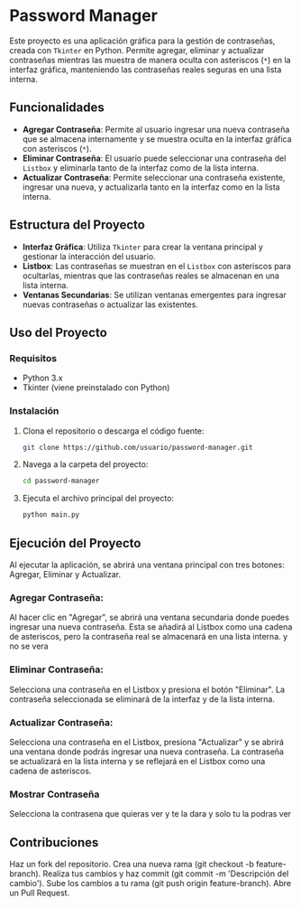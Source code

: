 # Password Manager

Este proyecto es una aplicación gráfica para la gestión de contraseñas, creada con `Tkinter` en Python. Permite agregar, eliminar y actualizar contraseñas mientras las muestra de manera oculta con asteriscos (`*`) en la interfaz gráfica, manteniendo las contraseñas reales seguras en una lista interna.

## Funcionalidades

- **Agregar Contraseña**: Permite al usuario ingresar una nueva contraseña que se almacena internamente y se muestra oculta en la interfaz gráfica con asteriscos (`*`).
- **Eliminar Contraseña**: El usuario puede seleccionar una contraseña del `Listbox` y eliminarla tanto de la interfaz como de la lista interna.
- **Actualizar Contraseña**: Permite seleccionar una contraseña existente, ingresar una nueva, y actualizarla tanto en la interfaz como en la lista interna.
  
## Estructura del Proyecto

- **Interfaz Gráfica**: Utiliza `Tkinter` para crear la ventana principal y gestionar la interacción del usuario.
- **Listbox**: Las contraseñas se muestran en el `Listbox` con asteriscos para ocultarlas, mientras que las contraseñas reales se almacenan en una lista interna.
- **Ventanas Secundarias**: Se utilizan ventanas emergentes para ingresar nuevas contraseñas o actualizar las existentes.

## Uso del Proyecto

### Requisitos

- Python 3.x
- Tkinter (viene preinstalado con Python)

### Instalación

1. Clona el repositorio o descarga el código fuente:
   ```bash
   git clone https://github.com/usuario/password-manager.git
2. Navega a la carpeta del proyecto:
    ```bash
   cd password-manager
3. Ejecuta el archivo principal del proyecto:
    ```bash
    python main.py
   
## Ejecución del Proyecto
Al ejecutar la aplicación, se abrirá una ventana principal con tres botones: Agregar, Eliminar y Actualizar.

### Agregar Contraseña:

Al hacer clic en "Agregar", se abrirá una ventana secundaria donde puedes ingresar una nueva contraseña. Esta se añadirá al Listbox como una cadena de asteriscos, pero la contraseña real se almacenará en una lista interna. y no se vera
### Eliminar Contraseña:

Selecciona una contraseña en el Listbox y presiona el botón "Eliminar". La contraseña seleccionada se eliminará de la interfaz y de la lista interna.
### Actualizar Contraseña:

Selecciona una contraseña en el Listbox, presiona "Actualizar" y se abrirá una ventana donde podrás ingresar una nueva contraseña. La contraseña se actualizará en la lista interna y se reflejará en el Listbox como una cadena de asteriscos.

### Mostrar Contraseña
Selecciona la contrasena que quieras ver y te la dara y solo tu la podras ver

## Contribuciones
Haz un fork del repositorio.
Crea una nueva rama (git checkout -b feature-branch).
Realiza tus cambios y haz commit (git commit -m 'Descripción del cambio').
Sube los cambios a tu rama (git push origin feature-branch).
Abre un Pull Request.
